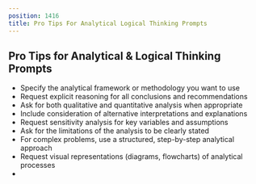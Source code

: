 ```yaml
---
position: 1416
title: Pro Tips For Analytical Logical Thinking Prompts
---
```


## Pro Tips for Analytical & Logical Thinking Prompts



- Specify the analytical framework or methodology you want to use
- Request explicit reasoning for all conclusions and recommendations
- Ask for both qualitative and quantitative analysis when appropriate
- Include consideration of alternative interpretations and explanations
- Request sensitivity analysis for key variables and assumptions
- Ask for the limitations of the analysis to be clearly stated
- For complex problems, use a structured, step-by-step analytical approach
- Request visual representations (diagrams, flowcharts) of analytical processes
-